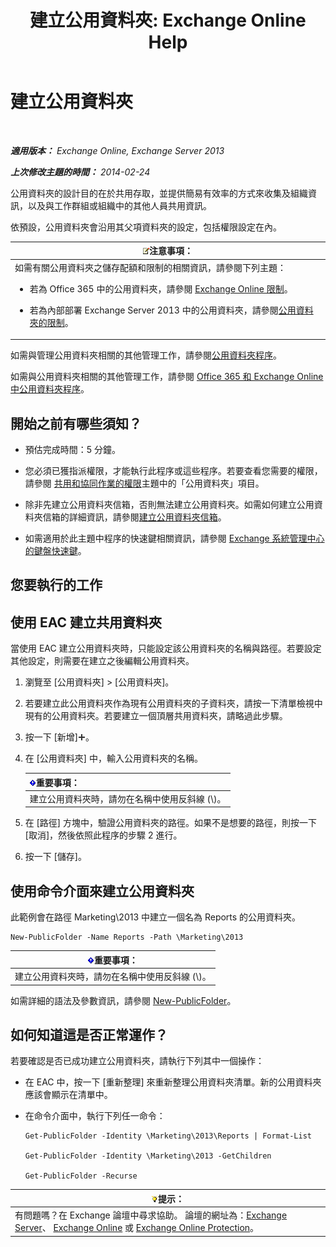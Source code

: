 ﻿---
title: '建立公用資料夾: Exchange Online Help'
TOCTitle: 建立公用資料夾
ms:assetid: 6d252e60-c8d0-4efd-b9d7-ba5284a6f8ab
ms:mtpsurl: https://technet.microsoft.com/zh-tw/library/Bb691104(v=EXCHG.150)
ms:contentKeyID: 50473409
ms.date: 05/23/2018
mtps_version: v=EXCHG.150
f1_keywords:
- Microsoft.Exchange.Management.PublicFolders.NewPublicFolderWizardForm.NewPublicFolderWizardPage
ms.translationtype: MT
---

# 建立公用資料夾

 

_**適用版本：** Exchange Online, Exchange Server 2013_

_**上次修改主題的時間：** 2014-02-24_

公用資料夾的設計目的在於共用存取，並提供簡易有效率的方式來收集及組織資訊，以及與工作群組或組織中的其他人員共用資訊。

依預設，公用資料夾會沿用其父項資料夾的設定，包括權限設定在內。

<table>
<colgroup>
<col style="width: 100%" />
</colgroup>
<thead>
<tr class="header">
<th><img src="images/Bb124558.note(EXCHG.150).gif" title="注意事項" alt="注意事項" />注意事項：</th>
</tr>
</thead>
<tbody>
<tr class="odd">
<td>如需有關公用資料夾之儲存配額和限制的相關資訊，請參閱下列主題：
<ul>
<li><p>若為 Office 365 中的公用資料夾，請參閱 <a href="https://go.microsoft.com/fwlink/?linkid=391188">Exchange Online 限制</a>。</p></li>
<li><p>若為內部部署 Exchange Server 2013 中的公用資料夾，請參閱<a href="limits-for-public-folders-exchange-2013-help.md">公用資料夾的限制</a>。</p></li>
</ul></td>
</tr>
</tbody>
</table>


如需與管理公用資料夾相關的其他管理工作，請參閱[公用資料夾程序](public-folder-procedures-exchange-2013-help.md)。

如需與公用資料夾相關的其他管理工作，請參閱 [Office 365 和 Exchange Online 中公用資料夾程序](https://technet.microsoft.com/zh-tw/library/jj966272\(v=exchg.150\))。

## 開始之前有哪些須知？

  - 預估完成時間：5 分鐘。

  - 您必須已獲指派權限，才能執行此程序或這些程序。若要查看您需要的權限，請參閱 [共用和協同作業的權限](sharing-and-collaboration-permissions-exchange-2013-help.md)主題中的「公用資料夾」項目。

  - 除非先建立公用資料夾信箱，否則無法建立公用資料夾。如需如何建立公用資料夾信箱的詳細資訊，請參閱[建立公用資料夾信箱](create-a-public-folder-mailbox-exchange-2013-help.md)。

  - 如需適用於此主題中程序的快速鍵相關資訊，請參閱 [Exchange 系統管理中心的鍵盤快速鍵](keyboard-shortcuts-in-the-exchange-admin-center-exchange-online-protection-help.md)。

## 您要執行的工作

## 使用 EAC 建立共用資料夾

當使用 EAC 建立公用資料夾時，只能設定該公用資料夾的名稱與路徑。若要設定其他設定，則需要在建立之後編輯公用資料夾。

1.  瀏覽至 \[公用資料夾\] \> \[公用資料夾\]。

2.  若要建立此公用資料夾作為現有公用資料夾的子資料夾，請按一下清單檢視中現有的公用資料夾。若要建立一個頂層共用資料夾，請略過此步驟。

3.  按一下 \[新增\]![加入圖示](images/JJ218640.c1e75329-d6d7-4073-a27d-498590bbb558(EXCHG.150).gif "加入圖示")。

4.  在 \[公用資料夾\] 中，輸入公用資料夾的名稱。
    
    <table>
    <thead>
    <tr class="header">
    <th><img src="images/Bb124558.important(EXCHG.150).gif" title="重要事項" alt="重要事項" />重要事項：</th>
    </tr>
    </thead>
    <tbody>
    <tr class="odd">
    <td>建立公用資料夾時，請勿在名稱中使用反斜線 (\)。</td>
    </tr>
    </tbody>
    </table>


5.  在 \[路徑\] 方塊中，驗證公用資料夾的路徑。如果不是想要的路徑，則按一下 \[取消\]，然後依照此程序的步驟 2 進行。

6.  按一下 \[儲存\]。

## 使用命令介面來建立公用資料夾

此範例會在路徑 Marketing\\2013 中建立一個名為 Reports 的公用資料夾。

    New-PublicFolder -Name Reports -Path \Marketing\2013

<table>
<thead>
<tr class="header">
<th><img src="images/Bb124558.important(EXCHG.150).gif" title="重要事項" alt="重要事項" />重要事項：</th>
</tr>
</thead>
<tbody>
<tr class="odd">
<td>建立公用資料夾時，請勿在名稱中使用反斜線 (\)。</td>
</tr>
</tbody>
</table>


如需詳細的語法及參數資訊，請參閱 [New-PublicFolder](https://technet.microsoft.com/zh-tw/library/aa996405\(v=exchg.150\))。

## 如何知道這是否正常運作？

若要確認是否已成功建立公用資料夾，請執行下列其中一個操作：

  - 在 EAC 中，按一下 \[重新整理\] 來重新整理公用資料夾清單。新的公用資料夾應該會顯示在清單中。

  - 在命令介面中，執行下列任一命令：
    
        Get-PublicFolder -Identity \Marketing\2013\Reports | Format-List
    
        Get-PublicFolder -Identity \Marketing\2013 -GetChildren
    
        Get-PublicFolder -Recurse

<table>
<thead>
<tr class="header">
<th><img src="images/Bb124558.tip(EXCHG.150).gif" title="提示" alt="提示" />提示：</th>
</tr>
</thead>
<tbody>
<tr class="odd">
<td>有問題嗎？在 Exchange 論壇中尋求協助。 論壇的網址為：<a href="https://go.microsoft.com/fwlink/p/?linkid=60612">Exchange Server</a>、 <a href="https://go.microsoft.com/fwlink/p/?linkid=267542">Exchange Online</a> 或 <a href="https://go.microsoft.com/fwlink/p/?linkid=285351">Exchange Online Protection</a>。</td>
</tr>
</tbody>
</table>

